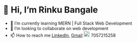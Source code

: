 # 👋  Hi,  I’m Rinku Bangale
- 🌱 I’m currently learning MERN | Full Stack Web Development
- 💞️ I’m looking to collaborate on web development
- 📫 How to reach me [LinkedIn](www.linkedin.com/in/rinku-bangale-599433155), [Gmail](bangalehemant@gmail.com) <img src="https://cdn.onlinewebfonts.com/svg/img_422484.png" alt="drawing" width="20px"/> 7057215258

<!---
rinkubangale/rinkubangale is a ✨ special ✨ repository because its `README.md` (this file) appears on your GitHub profile.
You can click the Preview link to take a look at your changes.
--->
